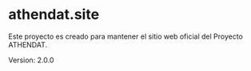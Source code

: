 # athendat.site

Este proyecto es creado para mantener el sitio web oficial del Proyecto ATHENDAT.

Version: 2.0.0
